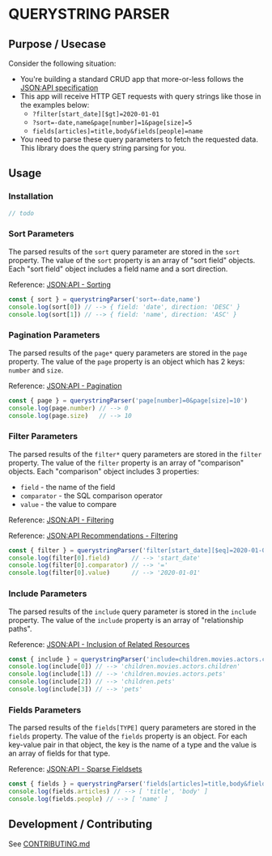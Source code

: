 # QUERYSTRING PARSER

## Purpose / Usecase
Consider the following situation:

- You're building a standard CRUD app that more-or-less follows the [JSON:API specification](https://jsonapi.org/format/)
- This app will receive HTTP GET requests with query strings like those in the examples below:
  - `?filter[start_date][$gt]=2020-01-01`
  - `?sort=-date,name&page[number]=1&page[size]=5`
  - `fields[articles]=title,body&fields[people]=name`
-  You need to parse these query parameters to fetch the requested data. This library does the query string parsing for you.

## Usage
### Installation
```js
// todo
```

### Sort Parameters
The parsed results of the `sort` query parameter are stored in the `sort` property.
The value of the `sort` property is an array of "sort field" objects. Each "sort field" object includes a field name and a sort direction.

Reference: [JSON:API - Sorting](https://jsonapi.org/format/#fetching-sorting)
```js
const { sort } = querystringParser('sort=-date,name')
console.log(sort[0]) // --> { field: 'date', direction: 'DESC' }
console.log(sort[1]) // --> { field: 'name', direction: 'ASC' }
```

### Pagination Parameters
The parsed results of the `page*` query parameters are stored in the `page` property. The value of the `page` property is an object which has 2 keys: `number` and `size`.

Reference: [JSON:API - Pagination](https://jsonapi.org/format/#fetching-pagination)
```js
const { page } = querystringParser('page[number]=0&page[size]=10')
console.log(page.number) // --> 0
console.log(page.size)   // --> 10
```

### Filter Parameters
The parsed results of the `filter*` query parameters are stored in the `filter` property. The value of the `filter` property is an array of "comparison" objects. Each "comparison" object includes 3 properties:
  - `field` - the name of the field
  - `comparator` - the SQL comparison operator
  - `value` - the value to compare

Reference: [JSON:API - Filtering](https://jsonapi.org/format/#fetching-filtering)

Reference: [JSON:API Recommendations - Filtering](https://jsonapi.org/recommendations/#filtering)
```js
const { filter } = querystringParser('filter[start_date][$eq]=2020-01-01')
console.log(filter[0].field)      // --> 'start_date'
console.log(filter[0].comparator) // --> '='
console.log(filter[0].value)      // --> '2020-01-01'
```

### Include Parameters
The parsed results of the `include` query parameter is stored in the `include` property. The value of the `include` property is an array of "relationship paths".

Reference: [JSON:API - Inclusion of Related Resources](https://jsonapi.org/format/#fetching-includes)
```js
const { include } = querystringParser('include=children.movies.actors.children,children.movies.actors.pets,children.pets,pets')
console.log(include[0]) // --> 'children.movies.actors.children'
console.log(include[1]) // --> 'children.movies.actors.pets'
console.log(include[2]) // --> 'children.pets'
console.log(include[3]) // --> 'pets'
```

### Fields Parameters
The parsed results of the `fields[TYPE]` query parameters are stored in the `fields` property. The value of the `fields` property is an object. For each key-value pair in that object, the key is the name of a type and the value is an array of fields for that type.

Reference: [JSON:API - Sparse Fieldsets](https://jsonapi.org/format/#fetching-sparse-fieldsets)
```js
const { fields } = querystringParser('fields[articles]=title,body&fields[people]=name')
console.log(fields.articles) // --> [ 'title', 'body' ]
console.log(fields.people) // --> [ 'name' ]
```

## Development / Contributing
See [CONTRIBUTING.md](CONTRIBUTING.md)


